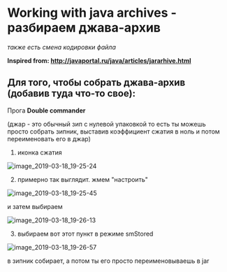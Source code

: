 # Working with java archives - разбираем джава-архив

_также есть смена кодировки файла_

**Inspired from: http://javaportal.ru/java/articles/jararhive.html**


## Для того, чтобы собрать джава-архив (добавив туда что-то свое):
 
Прога **Double commander**
  
(джар - это обычный зип с нулевой упаковкой
то есть ты можешь просто собрать зипник, выставив коэффициент сжатия в ноль и потом переименовать его в джар)

1) иконка сжатия

![image_2019-03-18_19-25-24](https://user-images.githubusercontent.com/32063879/54547687-45c6a580-49b7-11e9-8a26-8fdf1b3f5a47.png)

2) примерно так выглядит.
жмем "настроить"

![image_2019-03-18_19-25-45](https://user-images.githubusercontent.com/32063879/54547826-99d18a00-49b7-11e9-8cba-84c63ebcf8f2.png)

и затем выбираем

![image_2019-03-18_19-26-13](https://user-images.githubusercontent.com/32063879/54547856-a655e280-49b7-11e9-8a57-876b698851eb.png)

3) выбираем вот этот пункт в режиме smStored 

![image_2019-03-18_19-26-57](https://user-images.githubusercontent.com/32063879/54547869-ad7cf080-49b7-11e9-8d9a-601f08bdfba9.png)

в зипник собирает, а потом ты его просто переименовываешь в jar


